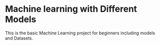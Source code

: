 # Machine learning with Different Models

This is the basic Machine Learning  project  for beginners including models and Datasets.

